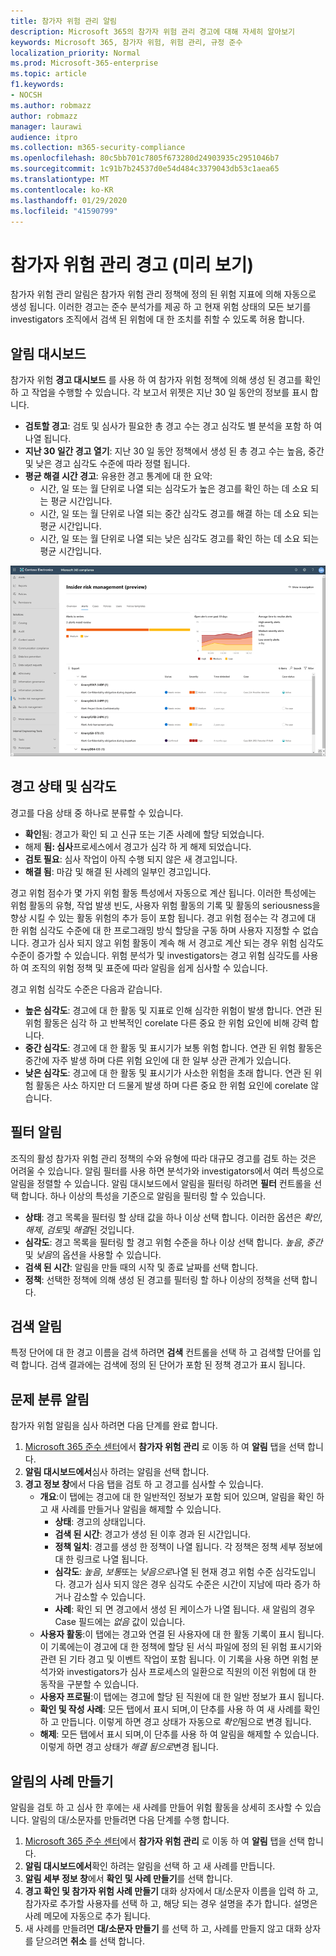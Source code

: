 ```yaml
---
title: 참가자 위험 관리 알림
description: Microsoft 365의 참가자 위험 관리 경고에 대해 자세히 알아보기
keywords: Microsoft 365, 참가자 위험, 위험 관리, 규정 준수
localization_priority: Normal
ms.prod: Microsoft-365-enterprise
ms.topic: article
f1.keywords:
- NOCSH
ms.author: robmazz
author: robmazz
manager: laurawi
audience: itpro
ms.collection: m365-security-compliance
ms.openlocfilehash: 80c5bb701c7805f673280d24903935c2951046b7
ms.sourcegitcommit: 1c91b7b24537d0e54d484c3379043db53c1aea65
ms.translationtype: MT
ms.contentlocale: ko-KR
ms.lasthandoff: 01/29/2020
ms.locfileid: "41590799"
---
```

# <a name="insider-risk-management-alerts-preview"></a>참가자 위험 관리 경고 (미리 보기)

참가자 위험 관리 알림은 참가자 위험 관리 정책에 정의 된 위험 지표에 의해 자동으로 생성 됩니다. 이러한 경고는 준수 분석가를 제공 하 고 현재 위험 상태의 모든 보기를 investigators 조직에서 검색 된 위험에 대 한 조치를 취할 수 있도록 허용 합니다.

## <a name="alert-dashboard"></a>알림 대시보드

참가자 위험 **경고 대시보드** 를 사용 하 여 참가자 위험 정책에 의해 생성 된 경고를 확인 하 고 작업을 수행할 수 있습니다. 각 보고서 위젯은 지난 30 일 동안의 정보를 표시 합니다.

- **검토할 경고**: 검토 및 심사가 필요한 총 경고 수는 경고 심각도 별 분석을 포함 하 여 나열 됩니다.
- **지난 30 일간 경고 열기**: 지난 30 일 동안 정책에서 생성 된 총 경고 수는 높음, 중간 및 낮은 경고 심각도 수준에 따라 정렬 됩니다.
- **평균 해결 시간 경고**: 유용한 경고 통계에 대 한 요약:
    - 시간, 일 또는 월 단위로 나열 되는 심각도가 높은 경고를 확인 하는 데 소요 되는 평균 시간입니다.
    - 시간, 일 또는 월 단위로 나열 되는 중간 심각도 경고를 해결 하는 데 소요 되는 평균 시간입니다.
    - 시간, 일 또는 월 단위로 나열 되는 낮은 심각도 경고를 확인 하는 데 소요 되는 평균 시간입니다.

![참가자 위험 관리 경고 대시보드](media/insider-risk-alerts-dashboard.png)

## <a name="alert-status-and-severity"></a>경고 상태 및 심각도

경고를 다음 상태 중 하나로 분류할 수 있습니다.

- **확인**됨: 경고가 확인 되 고 신규 또는 기존 사례에 할당 되었습니다.
- 해제 **됨: 심사**프로세스에서 경고가 심각 하 게 해제 되었습니다.
- **검토 필요**: 심사 작업이 아직 수행 되지 않은 새 경고입니다.
- **해결 됨**: 마감 및 해결 된 사례의 일부인 경고입니다.

경고 위험 점수가 몇 가지 위험 활동 특성에서 자동으로 계산 됩니다. 이러한 특성에는 위험 활동의 유형, 작업 발생 빈도, 사용자 위험 활동의 기록 및 활동의 seriousness을 향상 시킬 수 있는 활동 위험의 추가 등이 포함 됩니다. 경고 위험 점수는 각 경고에 대 한 위험 심각도 수준에 대 한 프로그래밍 방식 할당을 구동 하며 사용자 지정할 수 없습니다. 경고가 심사 되지 않고 위험 활동이 계속 해 서 경고로 계산 되는 경우 위험 심각도 수준이 증가할 수 있습니다. 위험 분석가 및 investigators는 경고 위험 심각도를 사용 하 여 조직의 위험 정책 및 표준에 따라 알림을 쉽게 심사할 수 있습니다.

경고 위험 심각도 수준은 다음과 같습니다.

- **높은 심각도**: 경고에 대 한 활동 및 지표로 인해 심각한 위험이 발생 합니다. 연관 된 위험 활동은 심각 하 고 반복적인 corelate 다른 중요 한 위험 요인에 비해 강력 합니다.
- **중간 심각도**: 경고에 대 한 활동 및 표시기가 보통 위험 합니다. 연관 된 위험 활동은 중간에 자주 발생 하며 다른 위험 요인에 대 한 일부 상관 관계가 있습니다.
- **낮은 심각도**: 경고에 대 한 활동 및 표시기가 사소한 위험을 초래 합니다. 연관 된 위험 활동은 사소 하지만 더 드물게 발생 하며 다른 중요 한 위험 요인에 corelate 않습니다.

## <a name="filter-alerts"></a>필터 알림

조직의 활성 참가자 위험 관리 정책의 수와 유형에 따라 대규모 경고를 검토 하는 것은 어려울 수 있습니다. 알림 필터를 사용 하면 분석가와 investigators에서 여러 특성으로 알림을 정렬할 수 있습니다. 알림 대시보드에서 알림을 필터링 하려면 **필터** 컨트롤을 선택 합니다. 하나 이상의 특성을 기준으로 알림을 필터링 할 수 있습니다.

- **상태**: 경고 목록을 필터링 할 상태 값을 하나 이상 선택 합니다. 이러한 옵션은 *확인*, *해제*, *검토*및 *해결*된 것입니다.
- **심각도**: 경고 목록을 필터링 할 경고 위험 수준을 하나 이상 선택 합니다. *높음*, *중간*및 *낮음*의 옵션을 사용할 수 있습니다.
- **검색 된 시간**: 알림을 만들 때의 시작 및 종료 날짜를 선택 합니다.
- **정책**: 선택한 정책에 의해 생성 된 경고를 필터링 할 하나 이상의 정책을 선택 합니다.

## <a name="search-alerts"></a>검색 알림

특정 단어에 대 한 경고 이름을 검색 하려면 **검색** 컨트롤을 선택 하 고 검색할 단어를 입력 합니다. 검색 결과에는 검색에 정의 된 단어가 포함 된 정책 경고가 표시 됩니다.

## <a name="triage-alerts"></a>문제 분류 알림

참가자 위험 알림을 심사 하려면 다음 단계를 완료 합니다.

1. [Microsoft 365 준수 센터](https://compliance.microsoft.com)에서 **참가자 위험 관리** 로 이동 하 여 **알림** 탭을 선택 합니다.
2. **알림 대시보드에서**심사 하려는 알림을 선택 합니다.
3. **경고 정보 창**에서 다음 탭을 검토 하 고 경고를 심사할 수 있습니다.
    - **개요**:이 탭에는 경고에 대 한 일반적인 정보가 포함 되어 있으며, 알림을 확인 하 고 새 사례를 만들거나 알림을 해제할 수 있습니다.
        - **상태**: 경고의 상태입니다.
        - **검색 된 시간**: 경고가 생성 된 이후 경과 된 시간입니다.
        - **정책 일치**: 경고를 생성 한 정책이 나열 됩니다. 각 정책은 정책 세부 정보에 대 한 링크로 나열 됩니다.
        - **심각도**: *높음*, *보통*또는 *낮음으로*나열 된 현재 경고 위험 수준 심각도입니다. 경고가 심사 되지 않은 경우 심각도 수준은 시간이 지남에 따라 증가 하거나 감소할 수 있습니다.
        - **사례**: 확인 되 면 경고에서 생성 된 케이스가 나열 됩니다. 새 알림의 경우 Case 필드에는 *없음* 값이 있습니다.
    - **사용자 활동**:이 탭에는 경고와 연결 된 사용자에 대 한 활동 기록이 표시 됩니다. 이 기록에는이 경고에 대 한 정책에 할당 된 서식 파일에 정의 된 위험 표시기와 관련 된 기타 경고 및 이벤트 작업이 포함 됩니다. 이 기록을 사용 하면 위험 분석가와 investigators가 심사 프로세스의 일환으로 직원의 이전 위험에 대 한 동작을 구분할 수 있습니다.
    - **사용자 프로필**:이 탭에는 경고에 할당 된 직원에 대 한 일반 정보가 표시 됩니다.
    - **확인 및 작성 사례**: 모든 탭에서 표시 되며,이 단추를 사용 하 여 새 사례를 확인 하 고 만듭니다. 이렇게 하면 경고 상태가 자동으로 *확인*됨으로 변경 됩니다.
    - **해제**: 모든 탭에서 표시 되며,이 단추를 사용 하 여 알림을 해제할 수 있습니다. 이렇게 하면 경고 상태가 *해결 됨으로*변경 됩니다.

## <a name="create-a-case-for-an-alert"></a>알림의 사례 만들기

알림을 검토 하 고 심사 한 후에는 새 사례를 만들어 위험 활동을 상세히 조사할 수 있습니다. 알림의 대/소문자를 만들려면 다음 단계를 수행 합니다.

1. [Microsoft 365 준수 센터](https://compliance.microsoft.com)에서 **참가자 위험 관리** 로 이동 하 여 **알림** 탭을 선택 합니다.
2. **알림 대시보드에서**확인 하려는 알림을 선택 하 고 새 사례를 만듭니다.
3. **알림 세부 정보 창**에서 **확인 및 사례 만들기**를 선택 합니다.
4. **경고 확인 및 참가자 위험 사례 만들기** 대화 상자에서 대/소문자 이름을 입력 하 고, 참가자로 추가할 사용자를 선택 하 고, 해당 되는 경우 설명을 추가 합니다. 설명은 사례 메모에 자동으로 추가 됩니다.
5. 새 사례를 만들려면 **대/소문자 만들기** 를 선택 하 고, 사례를 만들지 않고 대화 상자를 닫으려면 **취소** 를 선택 합니다.
